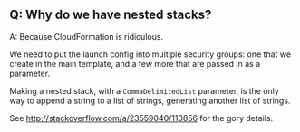 ## Q: Why do we have nested stacks?

A: Because CloudFormation is ridiculous.

We need to put the launch config into multiple security groups: one that we create in the main template, and a few more that are passed in as a parameter. 

Making a nested stack, with a `CommaDelimitedList` parameter, is the only way to append a string to a list of strings, generating another list of strings.

See http://stackoverflow.com/a/23559040/110856 for the gory details.
